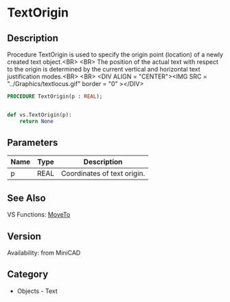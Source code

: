 # TextOrigin

## Description
Procedure TextOrigin is used to specify the origin point (location) of a newly created text object.&lt;BR&gt;
&lt;BR&gt;
The position of the actual text with respect to the origin is determined by the current vertical and horizontal text justification modes.&lt;BR&gt;
&lt;BR&gt;
&lt;DIV ALIGN = &quot;CENTER&quot;&gt;&lt;IMG SRC = &quot;../Graphics/textlocus.gif&quot; border = &quot;0&quot; &gt;&lt;/DIV&gt;

```pascal
PROCEDURE TextOrigin(p : REAL);
```

```python

def vs.TextOrigin(p):
    return None
```

## Parameters
|Name|Type|Description|
|---|---|---|
|p|REAL|Coordinates of text origin.|

## See Also
VS Functions:
[MoveTo](MoveTo.md)

## Version
Availability: from MiniCAD
## Category
* Objects - Text

